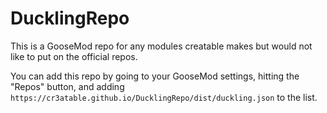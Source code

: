 # DucklingRepo

This is a GooseMod repo for any modules creatable makes but would not like to put on the official repos.

You can add this repo by going to your GooseMod settings, hitting the "Repos" button, and adding `https://cr3atable.github.io/DucklingRepo/dist/duckling.json` to the list.
